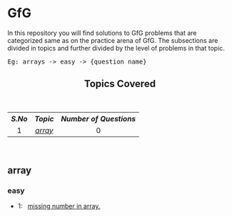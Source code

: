 # GfG

<The>In this repository you will find solutions to GfG problems that are categorized same as on the practice arena of GfG. The subsections are divided in topics and further divided by the level of problems in that topic.</p>

<pre>Eg: arrays -> easy -> {question name}</pre>

<h2 align="center"> Topics Covered </h2>
<br>
<table align="center">
<tr>
   <th><b><i>S.No</i></b></th>
   <th><b><i>Topic</i></b></th>
   <th><b><i>Number of Questions</i></b></th>
</tr>
<tr>
   <td align="center">1</td>
   <td align="center"><a href="#arrays"><i>array</i></a></td>
   <td align="center">0</td>
</tr>
<!-- <tr>
   <td align="center">2</td>
   <td align="center"><a href="#matrix"><i>Matrix</i></a></td>
   <td align="center">10</td>
</tr>
<tr>
   <td align="center">3</td>
   <td align="center"><a href="#strings"><i>Strings</i></a></td>
   <td align="center">43</td>
</tr>
<tr>
   <td align="center">4</td>
   <td align="center"><a href="#searching_sorting"><i>Searching & Sorting</i></a></td>
   <td align="center">36</td>
</tr>
<tr>
   <td align="center">5</td>
   <td align="center"><a href="#linked_list"><i>Linked List</i></a></td>
   <td align="center">36</td>
</tr>
<tr>
   <td align="center">6</td>
   <td align="center"><a href="#binary_tree"><i>Binary Trees</i></a></td>
   <td align="center">35</td>
</tr>
<tr>
   <td align="center">7</td>
   <td align="center"><a href="#binary_search"><i>Binary Search Trees</i></a></td>
   <td align="center">22</td>
</tr>
<tr>
   <td align="center">8</td>
   <td align="center"><a href="#greedy"><i>Greedy</i></a></td>
   <td align="center">35</td>
</tr>
<tr>
   <td align="center">9</td>
   <td align="center"><a href="#backtracking"><i>Back-Tracking</i></a></td>
   <td align="center">19</td>
</tr>
<tr>
   <td align="center">10</td>
   <td align="center"><a href="#stack_queues"><i>Stack & Queues</i></a></td>
   <td align="center">38</td>
</tr>
<tr>
   <td align="center">11</td>
   <td align="center"><a href="#heap"><i>Heap</i></a></td>
   <td align="center">18</td>
</tr>
<tr>
   <td align="center">12</td>
   <td align="center"><a href="#graph"><i>Graph</i></a></td>
   <td align="center">44</td>
</tr>
<tr>
   <td align="center">13</td>
   <td align="center"><a href="#trie"><i>Trie</i></a></td>
   <td align="center">6</td>
</tr>
<tr>
   <td align="center">14</td>
   <td align="center"><a href="#dp"><i>Dynamic Programming</i></a></td>
   <td align="center">60</td>
</tr>
<tr>
   <td align="center">15</td>
   <td align="center"><a href="#bit"><i>Bit Manipulation</i></a></td>
   <td align="center">10</td>
</tr>
<tr>
   <td align="center"><b> ✥ </b></td>
   <td align="center"><b>Total Questions</b></td>
   <td align="center"><b>448</b></td>
</tr> -->
</table>

<br>

<h2><a id="arrays">array</a></h2>

<h3>easy</h3>

-  1: &nbsp; <a href="https://practice.geeksforgeeks.org/problems/missing-number-in-array1416/1">missing number in array.</a>
